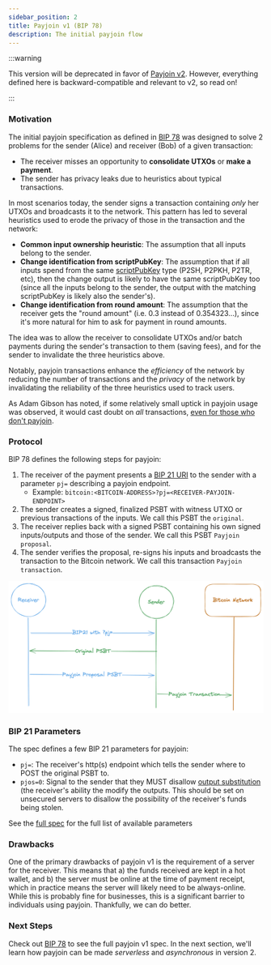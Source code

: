 ```yaml
---
sidebar_position: 2
title: Payjoin v1 (BIP 78)
description: The initial payjoin flow
---
```


:::warning

This version will be deprecated in favor of [Payjoin v2](./v2.md). However, everything defined here is backward-compatible and relevant to v2, so read on!

:::

### Motivation

The initial payjoin specification as defined in [BIP 78](https://github.com/bitcoin/bips/blob/master/bip-0078.mediawiki) was designed to solve 2 problems for the sender (Alice) and receiver (Bob) of a given transaction:

- The receiver misses an opportunity to **consolidate UTXOs** or **make a payment**.
- The sender has privacy leaks due to heuristics about typical transactions.

In most scenarios today, the sender signs a transaction containing _only_ her UTXOs and broadcasts it to the network. This pattern has led to several heuristics used to erode the privacy of those in the transaction and the network:

- **Common input ownership heuristic**: The assumption that all inputs belong to the sender.
- **Change identification from scriptPubKey**: The assumption that if all inputs spend from the same [scriptPubKey](todo) type (P2SH, P2PKH, P2TR, etc), then the change output is likely to have the same scriptPubKey too (since all the inputs belong to the sender, the output with the matching scriptPubKey is likely also the sender's).
- **Change identification from round amount**: The assumption that the receiver gets the "round amount" (i.e. 0.3 instead of 0.354323...), since it's more natural for him to ask for payment in round amounts.

The idea was to allow the receiver to consolidate UTXOs and/or batch payments during the sender's transaction to them (saving fees), and for the sender to invalidate the three heuristics above.

Notably, payjoin transactions enhance the _efficiency_ of the network by reducing the number of transactions and the _privacy_ of the network by invalidating the reliability of the three heuristics used to track users.

As Adam Gibson has noted, if some relatively small uptick in payjoin usage was observed, it would cast doubt on _all_ transactions, [even for those who don't payjoin](https://reyify.com/blog/payjoin#:~:text=Now%2C%20here%27s%20the,a%20privacy%20advantage!).

### Protocol

BIP 78 defines the following steps for payjoin:

1. The receiver of the payment presents a [BIP 21 URI](https://github.com/bitcoin/bips/blob/master/bip-0021.mediawiki) to the sender with a parameter `pj=` describing a payjoin endpoint.
   - Example: `bitcoin:<BITCOIN-ADDRESS>?pj=<RECEIVER-PAYJOIN-ENDPOINT>`
2. The sender creates a signed, finalized PSBT with witness UTXO or previous transactions of the inputs. We call this PSBT the `original`.
3. The receiver replies back with a signed PSBT containing his own signed inputs/outputs and those of the sender. We call this PSBT `Payjoin proposal`.
4. The sender verifies the proposal, re-signs his inputs and broadcasts the transaction to the Bitcoin network. We call this transaction `Payjoin transaction`.

![Payjoin v1 Flow](./img/v1.png)

### BIP 21 Parameters

The spec defines a few BIP 21 parameters for payjoin:

- `pj=`: The receiver's http(s) endpoint which tells the sender where to POST the original PSBT to.
- `pjos=0`: Signal to the sender that they MUST disallow [output substitution](https://github.com/bitcoin/bips/blob/master/bip-0078.mediawiki#payment-output-substitution) (the receiver's ability the modify the outputs. This should be set on unsecured servers to disallow the possibility of the receiver's funds being stolen.

See the [full spec](https://github.com/bitcoin/bips/blob/master/bip-0078.mediawiki) for the full list of available parameters

### Drawbacks

One of the primary drawbacks of payjoin v1 is the requirement of a server for the receiver. This means that a) the funds received are kept in a hot wallet, and b) the server must be online at the time of payment receipt, which in practice means the server will likely need to be always-online. While this is probably fine for businesses, this is a significant barrier to individuals using payjoin. Thankfully, we can do better.

### Next Steps

Check out [BIP 78](https://github.com/bitcoin/bips/blob/master/bip-0078.mediawiki) to see the full payjoin v1 spec. In the next section, we'll learn how payjoin can be made _serverless_ and _asynchronous_ in version 2.
